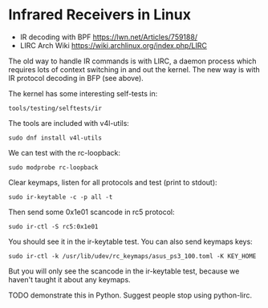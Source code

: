 # Infrared Receivers in Linux
- IR decoding with BPF https://lwn.net/Articles/759188/
- LIRC Arch Wiki https://wiki.archlinux.org/index.php/LIRC

The old way to handle IR commands is with LIRC, a daemon process which requires
lots of context switching in and out the kernel. The new way is with IR protocol
decoding in BFP (see above).

The kernel has some interesting self-tests in:

    tools/testing/selftests/ir

The tools are included with v4l-utils:

    sudo dnf install v4l-utils

We can test with the rc-loopback:

    sudo modprobe rc-loopback

Clear keymaps, listen for all protocols and test (print to stdout):

    sudo ir-keytable -c -p all -t

Then send some 0x1e01 scancode in rc5 protocol:

    sudo ir-ctl -S rc5:0x1e01

You should see it in the ir-keytable test. You can also send keymaps keys:

    sudo ir-ctl -k /usr/lib/udev/rc_keymaps/asus_ps3_100.toml -K KEY_HOME

But you will only see the scancode in the ir-keytable test, because we haven't
taught it about any keymaps.

TODO demonstrate this in Python. Suggest people stop using python-lirc.
